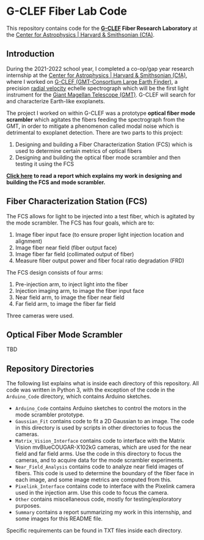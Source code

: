 # G-CLEF Fiber Lab Code
This repository contains code for the <b>[G-CLEF](https://gclef.cfa.harvard.edu/) Fiber Research Laboratory</b> at the [Center for Astrophysics | Harvard & Smithsonian (CfA)](https://cfa.harvard.edu/).

## Introduction

During the 2021-2022 school year, I completed a co-op/gap year research internship at the [Center for Astrophysics | Harvard & Smithsonian (CfA)](https://cfa.harvard.edu/), where I worked on [G-CLEF (GMT-Consortium Large Earth Finder)](https://gclef.cfa.harvard.edu/), a precision [radial velocity](https://en.wikipedia.org/wiki/Doppler_spectroscopy) echelle spectrograph which will be the first light instrument for the [Giant Magellan Telescope (GMT)](https://giantmagellan.org/). G-CLEF will search for and characterize Earth-like exoplanets.

The project I worked on within G-CLEF was a prototype <b>optical fiber mode scrambler</b> which agitates the fibers feeding the spectrograph from the GMT, in order to mitigate a phenomenon called modal noise which is detrimental to exoplanet detection. There are two parts to this project:
1) Designing and building a Fiber Characterization Station (FCS) which is used to determine certain metrics of optical fibers
2) Designing and building the optical fiber mode scrambler and then testing it using the FCS

<b>[Click here](https://github.com/mattleung10/G-CLEF_Fiber_Lab/blob/master/Summary/Matthew_Leung_CfA_Internship_Final_Report_V1.pdf) to read a report which explains my work in designing and building the FCS and mode scrambler.</b>

## Fiber Characterization Station (FCS)

The FCS allows for light to be injected into a test fiber, which is agitated by the mode scrambler. The FCS has four goals, which are to:
1) Image fiber input face (to ensure proper light injection location and alignment)
2) Image fiber near field (fiber output face)
3) Image fiber far field (collimated output of fiber)
4) Measure fiber output power and fiber focal ratio degradation (FRD)

The FCS design consists of four arms:
1) Pre-injection arm, to inject light into the fiber
2) Injection imaging arm, to image the fiber input face
3) Near field arm, to image the fiber near field
4) Far field arm, to image the fiber far field

Three cameras were used. 

## Optical Fiber Mode Scrambler

TBD

## Repository Directories

The following list explains what is inside each directory of this repository. All code was written in Python 3, with the exception of the code in the ```Arduino_Code``` directory, which contains Arduino sketches.
- ```Arduino_Code``` contains Arduino sketches to control the motors in the mode scrambler prototype.
- ```Gaussian_Fit``` contains code to fit a 2D Gaussian to an image. The code in this directory is used by scripts in other directories to focus the cameras.
- ```Matrix_Vision_Interface``` contains code to interface with the Matrix Vision mvBlueCOUGAR-X102kG cameras, which are used for the near field and far field arms. Use the code in this directory to focus the cameras, and to acquire data for the mode scrambler experiments.
- ```Near_Field_Analysis``` contains code to analyze near field images of fibers. This code is used to determine the boundary of the fiber face in each image, and some image metrics are computed from this.
- ```Pixelink_Interface``` contains code to interface with the Pixelink camera used in the injection arm. Use this code to focus the camera.
- ```Other``` contains miscellaneous code, mostly for testing/exploratory purposes.
- ```Summary``` contains a report summarizing my work in this internship, and some images for this README file.

Specific requirements can be found in TXT files inside each directory.
